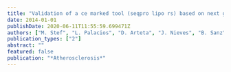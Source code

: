 ```yaml
---
title: "Validation of a ce marked tool (seqpro lipo rs) based on next generation sequencing for diagnosis of familial hypercholesterolemia"
date: 2014-01-01
publishDate: 2020-06-11T11:55:59.699471Z
authors: ["M. Stef", "L. Palacios", "D. Arteta", "J. Nieves", "B. Sanz", "N. Aizpuru", "A. Martinez", "D. Tejedor"]
publication_types: ["2"]
abstract: ""
featured: false
publication: "*Atherosclerosis*"
---
```


